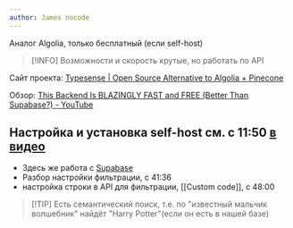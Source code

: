 ```yaml
---
author: James nocode
---
```


Аналог Algolia, только бесплатный (если self-host)

> [!INFO] Возможности и скорость крутые, но работать по API

Сайт проекта: [Typesense \| Open Source Alternative to Algolia + Pinecone](https://typesense.org/)

Обзор: [This Backend Is BLAZINGLY FAST and FREE (Better Than Supabase?) - YouTube](https://www.youtube.com/watch?v=HCiP0Sx18vQ)
## Настройка и установка self-host см. с 11:50 [в видео](https://www.youtube.com/watch?v=5ue32B5SYo8)
- Здесь же работа c [Supabase](Supabase/0!%20Supabase.md)
- Разбор настройки фильтрации, с 41:36
- настройка строки в API для фильтрации, [[Custom code]], с 48:00


> [!TIP] Есть семантический поиск, т.е. по "известный мальчик волшебник" найдёт "Harry Potter"(если он есть в нашей базе)
> 
